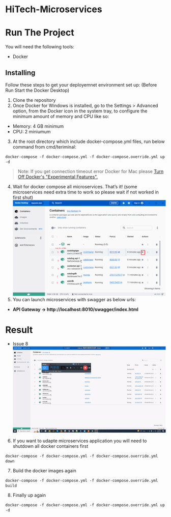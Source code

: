 # HiTech-Microservices
# Run The Project
You will need the following tools:
* Docker
## Installing
Follow these steps to get your deployemnet environment set up: (Before Run Start the Docker Desktop)
1. Clone the repository
2. Once Docker for Windows is installed, go to the Settings > Advanced option, from the Docker icon in the system tray, to configure the minimum amount of memory and CPU like so:
* Memory: 4 GB minimum
* CPU: 2 miniumum
3. At the root directory which include docker-compose.yml files, run below command from cmd/teriminal:
```
docker-compose -f docker-compose.yml -f docker-compose.override.yml up -d
```
>Note: If you get connection timeout error Docker for Mac please [Turn Off Docker's "Experimental Features".](https://thenewstack.io/how-to-enable-docker-experimental-features-and-encrypt-your-login-credentials/)

4. Wait for docker compose all microservices. That’s it! (some microservices need extra time to work so please wait if not worked in first shut)
![](./img/docekrguide1.png)
5. You can launch microservices with swagger as below urls:
* **API Gateway -> http://localhost:8010/swagger/index.html**
# Result 
- Issue 8
![](./img/8.gif)
6. If you want to udapte microservices application you will need to shutdown all docker containers first
```
docker-compose -f docker-compose.yml -f docker-compose.override.yml down
```
7. Build the docker images again
```
docker-compose -f docker-compose.yml -f docker-compose.override.yml build
```
8. Finally up again 
```
docker-compose -f docker-compose.yml -f docker-compose.override.yml up -d
```


